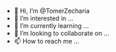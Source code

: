 - 👋 Hi, I’m @TomerZecharia
- 👀 I’m interested in ...
- 🌱 I’m currently learning ...
- 💞️ I’m looking to collaborate on ...
- 📫 How to reach me ...

<!---
TomerZecharia/TomerZecharia is a ✨ special ✨ repository because its `README.md` (this file) appears on your GitHub profile.
You can click the Preview link to take a look at your changes.
--->
